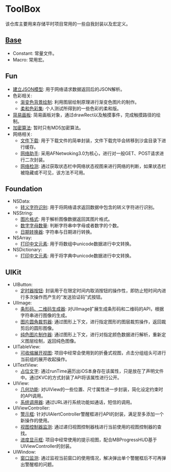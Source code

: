 # ToolBox
该仓库主要用来存储平时项目常用的一些自我封装以及宏定义。

## [Base](/Base)
- Constant: 常量文件。
- Macro: 常用宏。

## Fun
- [建立JSON模型](/Fun/JsonModel): 用于网络请求数据返回后的JSON解析。
- 色彩相关:
    - [渐变色背景绘制](/Fun/Color/GradientColor): 利用图层绘制原理进行渐变色图片的制作。
    - [柔和色彩集](/Fun/Color/FlatColors): 个人测试所得到的一些色彩的柔和版。
- [简易画板](/Fun/Painting): 简易画板对象，通过drawRect以及触摸事件，完成触摸路径的绘制。
- [加密算法](/Fun/Encryption): 暂时只有MD5加密算法。
- 网络相关:
    - [文件下载](/Fun/Network/FileDownload): 用于下载文件的简单封装，文件下载完毕会转移到沙盒目录下进行缓存。
    - [网络助手](/Fun/Network/LLNetManager): 采用AFNetwoking3.0为核心，进行对一般GET、POST请求进行二次封装。
    - [网络检测](/Fun/Network/LLNetworkReachability): 通过获取状态栏中网络状态视图来进行网络的判断，如果状态栏被隐藏或不可见，该方法不可用。

## Foundation
- NSData:
	- [转义字符识别](/Foundation/NSData/FilterCharacter): 用于将网络请求返回数据中包含的转义字符进行识别。
- NSString:
	- [图片格式](/Foundation/NSString/ImageType): 用于解析图像数据返回其图片格式。
    - [数字字母数量](/Foundation/NSString/Symbol): 判断字符串中字母或者数字的个数。
    - [日期转换器](/Foundation/NSString/TimeConverter): 字符串与日期进行转换。
- NSArray:
	- [打印中文元素](/Foundation/NSArray/ChineseDescription): 用于将数组中unicode数据进行中文转换。
- NSDictionary:
	- [打印中文元素](/Foundation/NSDictionary/ChineseDescription): 用于将字典中unicode数据进行中文转换。

## UIKit
- UIButton:
	- [定时器按钮](/UIKit/UIButton/TimeCounter): 封装用于在限定时间内取消按钮的操作性，即防止短时间内进行多次操作而产生的“发送验证码”式按钮。
- UIImage:
	- [条形码、二维码生成器](/UIKit/UIImage/Bar%20and%20QRCode): 对UIImage扩展生成条形码和二维码的API，根据字符串进行图像的生成。
	- [图片圆角裁剪器](/UIKit/UIImage/ImageTailor): 通过图形上下文，进行指定图形的图层裁剪操作，返回裁剪后的圆形图像。
	- [纯色图片制作器](/UIKit/UIImage/PureColor): 通过图形上下文，进行对指定颜色数据进行解析，重新定义图层绘制，返回纯色图像。
- UITableView:
	- [可收缩展开视图](/UIKit/UITableView/ExpandTableView): 项目中经常会使用到的折叠式视图，点击分组组头可进行当前组的展开收起操作。
- UITextView:
	- [占位文字](/UIKit/UITextView/PlaceholderLabel): 通过runTime遍历出iOS本身存在该属性，只是放在了声明文件中。通过KVC的方式封装了API将该属性进行公开。
- UIView:
	- [几何功能](/UIKit/UIView/Geometry): 对UIView的一些位置、尺寸属性进一步封装，简化设定约束时的API调用。
	- [系统调用器](/UIKit/UIView/SchemeJump): 通过URL进行系统功能如通话，短信的调用。
- UIViewController:
	- [警示框](/UIKit/UIViewController/Alert): 针对UIAlertController警醒框进行API的封装，满足至多添加一个新操作的使用。
	- [视图控制器监测](/UIKit/UIViewController/Current): 通过递归视图控制器栈进行当前使用的视图控制器的查找。
	- [进度显示框](/UIKit/UIViewController/ProgressHUD): 项目中经常使用的提示视图，配合MBProgressHUD基于UIViewController的封装。
- UIWindow:
	- [窗口监测](/UIKit/UIWindow): 通过监视当前窗口的使用情况，解决弹出单个警醒框后不可再弹出警醒框的问题。
